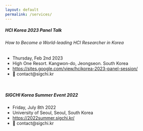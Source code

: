 ```yaml
---
layout: default
permalink: /services/
---
```


<div class="menu_template" id="menu_courses" style="">
    <div class="card">
        <div class="card-body">
            <h5 class="card-title">HCI Korea 2023 Panel Talk</h5>
            <h6 class="card-title">How to Become a World-leading HCI Researcher in Korea</h6>
            <ul class="card-text">
                <li>Thursday, Feb 2nd 2023</li>
                <li>High One Resort. Kangwon-do, Jeongseon. South Korea</li>
                <li><a href="https://sites.google.com/view/hcikorea-2023-panel-session/">https://sites.google.com/view/hcikorea-2023-panel-session/</a></li>
                <li>📧 contact@sigchi.kr</li>
            </ul>
        </div>
    </div>
    <br>
    <div class="card">
        <div class="card-body">
            <h5 class="card-title">SIGCHI Korea Summer Event 2022</h5>
            <ul class="card-text">
                <li>Friday, July 8th 2022</li>
                <li>University of Seoul, Seoul, South Korea</li>
                <li><a href="https://2022summer.sigchi.kr/">https://2022summer.sigchi.kr/</a></li>
                <li>📧 contact@sigchi.kr</li>
            </ul>
        </div>
    </div>
    <br>
</div>

